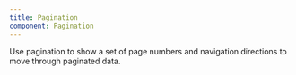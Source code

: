 ```yaml
---
title: Pagination
component: Pagination
---
```


<script lang="ts">
    import Pagination from "$lib/components/Pagination.svelte"
</script>

Use pagination to show a set of page numbers and navigation directions to move through paginated data.

<Pagination page={20} count={50} />